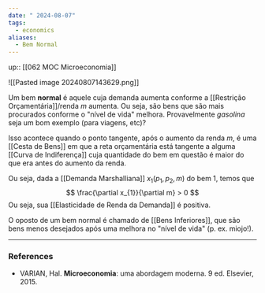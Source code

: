 ```yaml
---
date: " 2024-08-07"
tags:
  - economics
aliases:
  - Bem Normal
---
```


up:: [[062 MOC Microeconomia]]

![[Pasted image 20240807143629.png]]

Um bem **normal** é aquele cuja demanda aumenta conforme a [[Restrição Orçamentária]]/renda $m$ aumenta. Ou seja, são bens que são mais procurados conforme o "nível de vida" melhora. Provavelmente *gasolina* seja um bom exemplo (para viagens, etc)?

Isso acontece quando o ponto tangente, após o aumento da renda $m$, é uma [[Cesta de Bens]] em que a reta orçamentária está tangente a alguma [[Curva de Indiferença]] cuja quantidade do bem em questão é maior do que era antes do aumento da renda.

Ou seja, dada a [[Demanda Marshalliana]] $x_{1}(p_{1},p_{2},m)$ do bem $1$, temos que
$$
\frac{\partial x_{1}}{\partial m} > 0
$$
Ou seja, sua [[Elasticidade de Renda da Demanda]] é positiva.

O oposto de um bem normal é chamado de [[Bens Inferiores]], que são bens menos desejados após uma melhora no "nível de vida" (p. ex. miojo!).

---
### References
- VARIAN, Hal. **Microeconomia**: uma abordagem moderna. 9 ed. Elsevier, 2015.